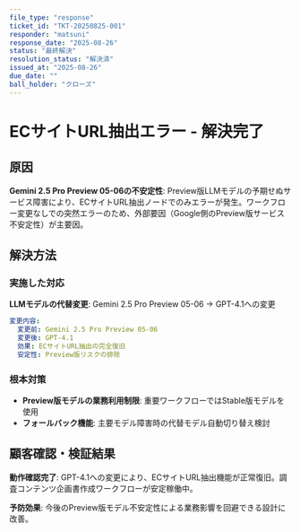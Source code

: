 ```yaml
---
file_type: "response"
ticket_id: "TKT-20250825-001"
responder: "matsuni"
response_date: "2025-08-26"
status: "最終解決"
resolution_status: "解決済"
issued_at: "2025-08-26"
due_date: ""
ball_holder: "クローズ"
---
```


# ECサイトURL抽出エラー - 解決完了

## 原因
**Gemini 2.5 Pro Preview 05-06の不安定性**: Preview版LLMモデルの予期せぬサービス障害により、ECサイトURL抽出ノードでのみエラーが発生。ワークフロー変更なしでの突然エラーのため、外部要因（Google側のPreview版サービス不安定性）が主要因。

## 解決方法

### 実施した対応
**LLMモデルの代替変更**: Gemini 2.5 Pro Preview 05-06 → GPT-4.1への変更

```yaml
変更内容:
  変更前: Gemini 2.5 Pro Preview 05-06
  変更後: GPT-4.1
  効果: ECサイトURL抽出の完全復旧
  安定性: Preview版リスクの排除
```

### 根本対策
- **Preview版モデルの業務利用制限**: 重要ワークフローではStable版モデルを使用
- **フォールバック機能**: 主要モデル障害時の代替モデル自動切り替え検討

## 顧客確認・検証結果
**動作確認完了**: GPT-4.1への変更により、ECサイトURL抽出機能が正常復旧。調査コンテンツ企画書作成ワークフローが安定稼働中。

**予防効果**: 今後のPreview版モデル不安定性による業務影響を回避できる設計に改善。